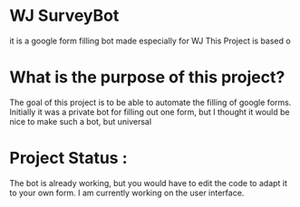 # WJ SurveyBot
it is a google form filling bot made especially for WJ
This Project is based o

# What is the purpose of this project?

The goal of this project is to be able to automate the filling of google forms.
Initially it was a private bot for filling out one form, but I thought it would be nice to make such a bot, but universal

# Project Status : 

The bot is already working, but you would have to edit the code to adapt it to your own form.
I am currently working on the user interface.

